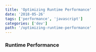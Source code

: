 ```yaml
---
title: 'Optimizing Runtime Performance'
date: '2018-05-26'
tags: ['performance', 'javascript']
categories: ['dev']
path: '/optimizing-runtime-performance'
---
```


### Runtime Performance

